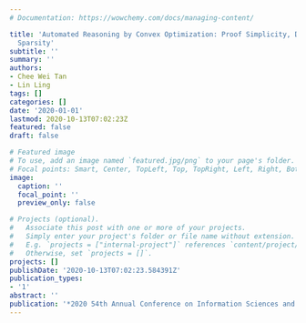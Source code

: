 ```yaml
---
# Documentation: https://wowchemy.com/docs/managing-content/

title: 'Automated Reasoning by Convex Optimization: Proof Simplicity, Duality and
  Sparsity'
subtitle: ''
summary: ''
authors:
- Chee Wei Tan
- Lin Ling
tags: []
categories: []
date: '2020-01-01'
lastmod: 2020-10-13T07:02:23Z
featured: false
draft: false

# Featured image
# To use, add an image named `featured.jpg/png` to your page's folder.
# Focal points: Smart, Center, TopLeft, Top, TopRight, Left, Right, BottomLeft, Bottom, BottomRight.
image:
  caption: ''
  focal_point: ''
  preview_only: false

# Projects (optional).
#   Associate this post with one or more of your projects.
#   Simply enter your project's folder or file name without extension.
#   E.g. `projects = ["internal-project"]` references `content/project/deep-learning/index.md`.
#   Otherwise, set `projects = []`.
projects: []
publishDate: '2020-10-13T07:02:23.584391Z'
publication_types:
- '1'
abstract: ''
publication: '*2020 54th Annual Conference on Information Sciences and Systems (CISS)*'
---
```

